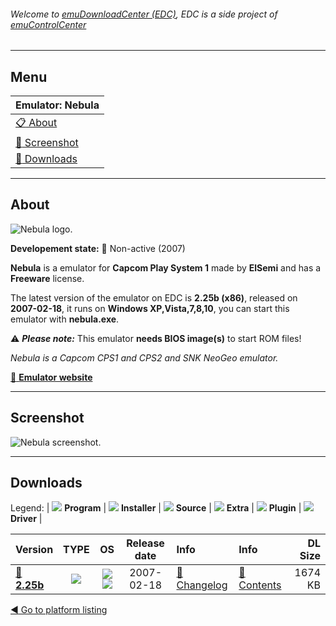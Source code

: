 ###### Welcome to [emuDownloadCenter (EDC)](https://github.com/PhoenixInteractiveNL/emuDownloadCenter/wiki/), EDC is a side project of [emuControlCenter](https://github.com/PhoenixInteractiveNL/emuControlCenter/wiki/)
***
## Menu
| **Emulator: Nebula** |
|:---------|
| [:clipboard: About](#about) |
| [:sunrise: Screenshot](#screenshot) |
| [:floppy_disk: Downloads](#downloads) |
***
## About
![](https://github.com/PhoenixInteractiveNL/emuDownloadCenter/wiki/images_emulator/nebula_logo_200.jpg "Nebula logo.")

**Developement state:** :red_circle: Non-active (2007)

**Nebula** is a emulator for **Capcom Play System 1** made by **ElSemi** and has a **Freeware** license.

The latest version of the emulator on EDC is **2.25b (x86)**, released on **2007-02-18**, it runs on **Windows XP,Vista,7,8,10**, you can start this emulator with **nebula.exe**.

:warning: _**Please note:**_ This emulator **needs BIOS image(s)** to start ROM files!

_Nebula is a Capcom CPS1 and CPS2 and SNK NeoGeo emulator._

[:link: **Emulator website**](http://nebula.emulatronia.com)
***
## Screenshot
![](https://raw.githubusercontent.com/PhoenixInteractiveNL/emuDownloadCenter/master/hooks/nebula/emulator_screen_01.jpg "Nebula screenshot.")
***
## Downloads
Legend:
| ![](https://raw.githubusercontent.com/wiki/PhoenixInteractiveNL/emuDownloadCenter/images_misc/icon_program_24.png) **Program** | 
![](https://raw.githubusercontent.com/wiki/PhoenixInteractiveNL/emuDownloadCenter/images_misc/icon_installer_24.png) **Installer** | 
![](https://raw.githubusercontent.com/wiki/PhoenixInteractiveNL/emuDownloadCenter/images_misc/icon_source_code_24.png) **Source** | 
![](https://raw.githubusercontent.com/wiki/PhoenixInteractiveNL/emuDownloadCenter/images_misc/icon_extra_24.png) **Extra** | 
![](https://raw.githubusercontent.com/wiki/PhoenixInteractiveNL/emuDownloadCenter/images_misc/icon_plugin_24.png) **Plugin** | 
![](https://raw.githubusercontent.com/wiki/PhoenixInteractiveNL/emuDownloadCenter/images_misc/icon_driver_24.png) **Driver** | 
 
 
| Version  | TYPE | OS | Release date  | Info       | Info       | DL Size    |
|:---------|:----:|:--:|:-------------:|:-----------|:-----------|-----------:|
| [:floppy_disk: **2.25b**](https://github.com/PhoenixInteractiveNL/edc-repo0003/raw/master/nebula/2.25b.7z) | ![](https://raw.githubusercontent.com/wiki/PhoenixInteractiveNL/emuDownloadCenter/images_misc/icon_program_24.png) | ![](https://raw.githubusercontent.com/wiki/PhoenixInteractiveNL/emuDownloadCenter/images_misc/logo_windows_24.png)![](https://raw.githubusercontent.com/wiki/PhoenixInteractiveNL/emuDownloadCenter/images_misc/icon_32-bit_24.png) | 2007-02-18 | [:page_facing_up: Changelog](https://github.com/PhoenixInteractiveNL/edc-repo0003/blob/master/nebula/2.25b_changelog.txt) | [:mag_right: Contents](https://github.com/PhoenixInteractiveNL/edc-repo0003/blob/master/nebula/2.25b_contents.txt) | 1674 KB |

[:arrow_backward: Go to platform listing](https://github.com/PhoenixInteractiveNL/emuDownloadCenter/wiki/EDC-Platform-List)
